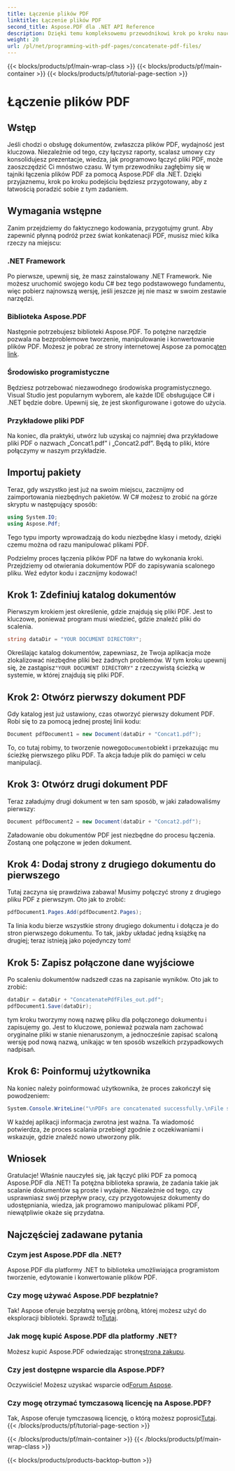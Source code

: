 ```yaml
---
title: Łączenie plików PDF
linktitle: Łączenie plików PDF
second_title: Aspose.PDF dla .NET API Reference
description: Dzięki temu kompleksowemu przewodnikowi krok po kroku nauczysz się bez problemu łączyć pliki PDF za pomocą Aspose.PDF dla .NET.
weight: 20
url: /pl/net/programming-with-pdf-pages/concatenate-pdf-files/
---
```


{{< blocks/products/pf/main-wrap-class >}}
{{< blocks/products/pf/main-container >}}
{{< blocks/products/pf/tutorial-page-section >}}

# Łączenie plików PDF

## Wstęp

Jeśli chodzi o obsługę dokumentów, zwłaszcza plików PDF, wydajność jest kluczowa. Niezależnie od tego, czy łączysz raporty, scalasz umowy czy konsolidujesz prezentacje, wiedza, jak programowo łączyć pliki PDF, może zaoszczędzić Ci mnóstwo czasu. W tym przewodniku zagłębimy się w tajniki łączenia plików PDF za pomocą Aspose.PDF dla .NET. Dzięki przyjaznemu, krok po kroku podejściu będziesz przygotowany, aby z łatwością poradzić sobie z tym zadaniem.

## Wymagania wstępne

Zanim przejdziemy do faktycznego kodowania, przygotujmy grunt. Aby zapewnić płynną podróż przez świat konkatenacji PDF, musisz mieć kilka rzeczy na miejscu:

### .NET Framework

Po pierwsze, upewnij się, że masz zainstalowany .NET Framework. Nie możesz uruchomić swojego kodu C# bez tego podstawowego fundamentu, więc pobierz najnowszą wersję, jeśli jeszcze jej nie masz w swoim zestawie narzędzi.

### Biblioteka Aspose.PDF

 Następnie potrzebujesz biblioteki Aspose.PDF. To potężne narzędzie pozwala na bezproblemowe tworzenie, manipulowanie i konwertowanie plików PDF. Możesz je pobrać ze strony internetowej Aspose za pomocą[ten link](https://releases.aspose.com/pdf/net/).

### Środowisko programistyczne

Będziesz potrzebować niezawodnego środowiska programistycznego. Visual Studio jest popularnym wyborem, ale każde IDE obsługujące C# i .NET będzie dobre. Upewnij się, że jest skonfigurowane i gotowe do użycia.

### Przykładowe pliki PDF

Na koniec, dla praktyki, utwórz lub uzyskaj co najmniej dwa przykładowe pliki PDF o nazwach „Concat1.pdf” i „Concat2.pdf”. Będą to pliki, które połączymy w naszym przykładzie.

## Importuj pakiety

Teraz, gdy wszystko jest już na swoim miejscu, zacznijmy od zaimportowania niezbędnych pakietów. W C# możesz to zrobić na górze skryptu w następujący sposób:

```csharp
using System.IO;
using Aspose.Pdf;
```

Tego typu importy wprowadzają do kodu niezbędne klasy i metody, dzięki czemu można od razu manipulować plikami PDF.

Podzielmy proces łączenia plików PDF na łatwe do wykonania kroki. Przejdziemy od otwierania dokumentów PDF do zapisywania scalonego pliku. Weź edytor kodu i zacznijmy kodować!

## Krok 1: Zdefiniuj katalog dokumentów

Pierwszym krokiem jest określenie, gdzie znajdują się pliki PDF. Jest to kluczowe, ponieważ program musi wiedzieć, gdzie znaleźć pliki do scalenia.

```csharp
string dataDir = "YOUR DOCUMENT DIRECTORY";
```

 Określając katalog dokumentów, zapewniasz, że Twoja aplikacja może zlokalizować niezbędne pliki bez żadnych problemów. W tym kroku upewnij się, że zastąpisz`"YOUR DOCUMENT DIRECTORY"` z rzeczywistą ścieżką w systemie, w której znajdują się pliki PDF.

## Krok 2: Otwórz pierwszy dokument PDF

Gdy katalog jest już ustawiony, czas otworzyć pierwszy dokument PDF. Robi się to za pomocą jednej prostej linii kodu:

```csharp
Document pdfDocument1 = new Document(dataDir + "Concat1.pdf");
```

 To, co tutaj robimy, to tworzenie nowego`Document`obiekt i przekazując mu ścieżkę pierwszego pliku PDF. Ta akcja ładuje plik do pamięci w celu manipulacji.

## Krok 3: Otwórz drugi dokument PDF

Teraz załadujmy drugi dokument w ten sam sposób, w jaki załadowaliśmy pierwszy:

```csharp
Document pdfDocument2 = new Document(dataDir + "Concat2.pdf");
```

Załadowanie obu dokumentów PDF jest niezbędne do procesu łączenia. Zostaną one połączone w jeden dokument.

## Krok 4: Dodaj strony z drugiego dokumentu do pierwszego

Tutaj zaczyna się prawdziwa zabawa! Musimy połączyć strony z drugiego pliku PDF z pierwszym. Oto jak to zrobić:

```csharp
pdfDocument1.Pages.Add(pdfDocument2.Pages);
```

Ta linia kodu bierze wszystkie strony drugiego dokumentu i dołącza je do stron pierwszego dokumentu. To tak, jakby układać jedną książkę na drugiej; teraz istnieją jako pojedynczy tom!

## Krok 5: Zapisz połączone dane wyjściowe

Po scaleniu dokumentów nadszedł czas na zapisanie wyników. Oto jak to zrobić:

```csharp
dataDir = dataDir + "ConcatenatePdfFiles_out.pdf";
pdfDocument1.Save(dataDir);
```

tym kroku tworzymy nową nazwę pliku dla połączonego dokumentu i zapisujemy go. Jest to kluczowe, ponieważ pozwala nam zachować oryginalne pliki w stanie nienaruszonym, a jednocześnie zapisać scaloną wersję pod nową nazwą, unikając w ten sposób wszelkich przypadkowych nadpisań.

## Krok 6: Poinformuj użytkownika

Na koniec należy poinformować użytkownika, że proces zakończył się powodzeniem:

```csharp
System.Console.WriteLine("\nPDFs are concatenated successfully.\nFile saved at " + dataDir);
```

W każdej aplikacji informacja zwrotna jest ważna. Ta wiadomość potwierdza, że proces scalania przebiegł zgodnie z oczekiwaniami i wskazuje, gdzie znaleźć nowo utworzony plik.

## Wniosek

Gratulacje! Właśnie nauczyłeś się, jak łączyć pliki PDF za pomocą Aspose.PDF dla .NET! Ta potężna biblioteka sprawia, że zadania takie jak scalanie dokumentów są proste i wydajne. Niezależnie od tego, czy usprawniasz swój przepływ pracy, czy przygotowujesz dokumenty do udostępniania, wiedza, jak programowo manipulować plikami PDF, niewątpliwie okaże się przydatna.


## Najczęściej zadawane pytania

### Czym jest Aspose.PDF dla .NET?  
Aspose.PDF dla platformy .NET to biblioteka umożliwiająca programistom tworzenie, edytowanie i konwertowanie plików PDF.

### Czy mogę używać Aspose.PDF bezpłatnie?  
Tak! Aspose oferuje bezpłatną wersję próbną, której możesz użyć do eksploracji biblioteki. Sprawdź to[Tutaj](https://releases.aspose.com/).

### Jak mogę kupić Aspose.PDF dla platformy .NET?  
Możesz kupić Aspose.PDF odwiedzając stronę[strona zakupu](https://purchase.aspose.com/buy).

### Czy jest dostępne wsparcie dla Aspose.PDF?  
 Oczywiście! Możesz uzyskać wsparcie od[Forum Aspose](https://forum.aspose.com/c/pdf/10).

### Czy mogę otrzymać tymczasową licencję na Aspose.PDF?  
 Tak, Aspose oferuje tymczasową licencję, o którą możesz poprosić[Tutaj](https://purchase.aspose.com/temporary-license/).
{{< /blocks/products/pf/tutorial-page-section >}}

{{< /blocks/products/pf/main-container >}}
{{< /blocks/products/pf/main-wrap-class >}}

{{< blocks/products/products-backtop-button >}}
